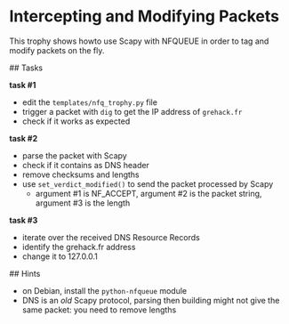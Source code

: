 # Intercepting and Modifying Packets

This trophy shows howto use Scapy with NFQUEUE in order to tag and modify
packets on the fly.

## Tasks

**task #1**

- edit the `templates/nfq_trophy.py` file
- trigger a packet with `dig` to get the IP address of `grehack.fr`
- check if it works as expected


**task #2**

- parse the packet with Scapy
- check if it contains as DNS header
- remove checksums and lengths
- use `set_verdict_modified()` to send the packet processed by Scapy
  - argument #1 is NF_ACCEPT, argument #2 is the packet string, argument #3 is the length
 
**task #3**

- iterate over the received DNS Resource Records
- identify the grehack.fr address
- change it to 127.0.0.1

## Hints

- on Debian, install the `python-nfqueue` module
- DNS is an *old* Scapy protocol, parsing then building might not give the same
  packet: you need to remove lengths
